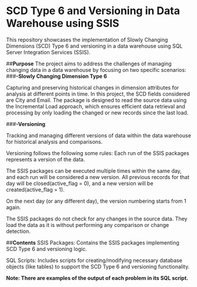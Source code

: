 # SCD Type 6 and Versioning in Data Warehouse using SSIS

This repository showcases the implementation of Slowly Changing Dimensions (SCD) Type 6 and versioning in a data warehouse using SQL Server Integration Services (SSIS).

##**Purpose**
The project aims to address the challenges of managing changing data in a data warehouse by focusing on two specific scenarios:
###**-Slowly Changing Dimension Type 6**

Capturing and preserving historical changes in dimension attributes for analysis at different points in time. In this project, the SCD fields considered are City and Email.
The package is designed to read the source data using the Incremental Load approach, which ensures efficient data retrieval and processing by only loading the changed or new records since the last load.

###**-Versioning**

Tracking and managing different versions of data within the data warehouse for historical analysis and comparisons.

Versioning follows the following some rules:
Each run of the SSIS packages represents a version of the data.

The SSIS packages can be executed multiple times within the same day, and each run will be considered a new version. All previous records for that day will be closed(active_flag = 0), and a new version will be created(active_flag = 1).

On the next day (or any different day), the version numbering starts from 1 again.

The SSIS packages do not check for any changes in the source data. They load the data as it is without performing any comparison or change detection.

##**Contents**
SSIS Packages: Contains the SSIS packages implementing SCD Type 6 and versioning logic. 

SQL Scripts: Includes scripts for creating/modifying necessary database objects (like tables) to support the SCD Type 6 and versioning functionality.

**Note: There are examples of the output of each problem in its SQL script.**

